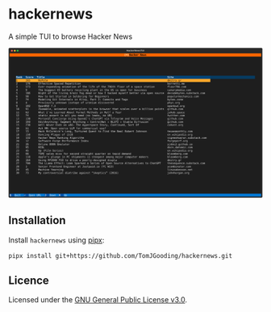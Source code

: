 # hackernews

A simple TUI to browse Hacker News

![screenshot](assets/screenshot.svg)

## Installation

Install `hackernews` using [pipx](https://pypa.github.io/pipx/):

```
pipx install git+https://github.com/TomJGooding/hackernews.git
```

## Licence

Licensed under the [GNU General Public License v3.0](LICENSE).

